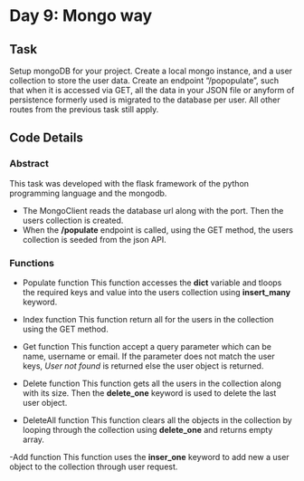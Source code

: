 # Day 9: Mongo way

## Task

Setup mongoDB for your project. Create a local mongo instance, and a user collection to store the user data. Create an endpoint “/popopulate”, such that when it is accessed via GET, all the data in your JSON file or anyform of persistence formerly used is migrated to the database per user. All other routes from the previous task still apply.

## Code Details

### Abstract

This task was developed with the flask framework of the python programming language and the mongodb.
- The MongoClient reads the database url along with the port. Then the users collection is created.
- When the **/populate** endpoint is called, using the GET method, the users collection is seeded from the json API.

### Functions

- Populate function
  This function accesses the **dict** variable and tloops the required keys and value into the users collection using **insert_many** keyword.

- Index function
  This function return all for the users in the collection using the GET method.

- Get function
  This function accept a query parameter which can be name, username or email. If the parameter does not match the user keys, _User not found_ is returned else the user object is returned.

- Delete function
  This function gets all the users in the collection along with its size. Then the **delete_one** keyword is used to delete the last user object.

- DeleteAll function
  This function clears all the objects in the collection by looping through the collection using **delete_one**  and returns empty array.

-Add function
This function uses the **inser_one** keyword to add new a user object to the collection through user request.
